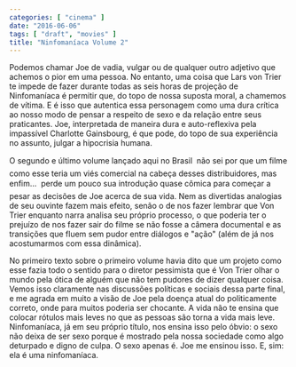 ```yaml
---
categories: [ "cinema" ]
date: "2016-06-06"
tags: [ "draft", "movies" ]
title: "Ninfomaníaca Volume 2"
---
```

Podemos chamar Joe de vadia, vulgar ou de qualquer outro adjetivo que
achemos o pior em uma pessoa. No entanto, uma coisa que Lars von Trier te
impede de fazer durante todas as seis horas de projeção de Ninfomaníaca
é permitir que, do topo de nossa suposta moral, a chamemos de vítima. E
é isso que autentica essa personagem como uma dura crítica ao nosso modo
de pensar a respeito de sexo e da relação entre seus praticantes. Joe,
interpretada de maneira dura e auto-reflexiva pela impassível Charlotte
Gainsbourg, é que pode, do topo de sua experiência no assunto, julgar
a hipocrisia humana.

O segundo e último volume lançado aqui no Brasil  não sei por
que um filme como esse teria um viés comercial na cabeça desses
distribuidores, mas enfim...  perde um pouco sua introdução quase
cômica para começar a pesar as decisões de Joe acerca de sua vida. Nem
as divertidas analogias de seu ouvinte fazem mais efeito, senão o de nos
fazer lembrar que Von Trier enquanto narra analisa seu próprio processo,
o que poderia ter o prejuízo de nos fazer sair do filme se não fosse a
câmera documental e as transições que fluem sem pudor entre diálogos e
"ação" (além de já nos acostumarmos com essa dinâmica).

No primeiro texto sobre o primeiro volume havia dito que um projeto como
esse fazia todo o sentido para o diretor pessimista que é Von Trier olhar
o mundo pela ótica de alguém que não tem pudores de dizer qualquer
coisa. Vemos isso claramente nas discussões políticas e sociais dessa
parte final, e me agrada em muito a visão de Joe pela doença atual do
politicamente correto, onde para muitos poderia ser chocante. A vida
não te ensina que colocar rótulos mais leves no que as pessoas são
torna a vida mais leve. Ninfomaníaca, já em seu próprio título,
nos ensina isso pelo óbvio: o sexo não deixa de ser sexo porque é
mostrado pela nossa sociedade como algo deturpado e digno de culpa. O
sexo apenas é. Joe me ensinou isso. E, sim: ela é uma ninfomaníaca.

